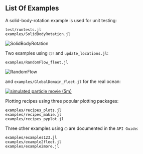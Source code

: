 ## List Of Examples

A solid-body-rotation example is used for unit testing:

```
test/runtests.jl
examples/SolidBodyRotation.jl
```

![SolidBodyRotation](https://github.com/JuliaClimate/IndividualDisplacements.jl/raw/master/examples/figs/SolidBodyRotation.gif)

Two examples using `⬡!` and `update_locations.jl`:

```
examples/RandomFlow_fleet.jl
```

![RandomFlow](https://github.com/JuliaClimate/IndividualDisplacements.jl/raw/master/examples/figs/RandomFlow.gif)

and `examples/GlobalDomain_fleet.jl` for the real ocean:

[![simulated particle movie (5m)](https://user-images.githubusercontent.com/20276764/84766999-b801ad80-af9f-11ea-922a-610ad8a257dc.png)](https://youtu.be/W5DNqJG9jt0)

Plotting recipes using three popular plotting packages:

```
examples/recipes_plots.jl
examples/recipes_makie.jl
examples/recipes_pyplot.jl	
```

Three other examples using `⬡`  are documented in the `API Guide`:

```
examples/examples123.jl
examples/example2fleet.jl
examples/example2more.jl
```

